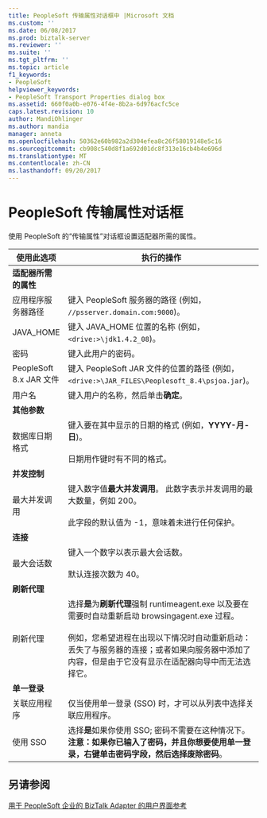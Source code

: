 ```yaml
---
title: PeopleSoft 传输属性对话框中 |Microsoft 文档
ms.custom: ''
ms.date: 06/08/2017
ms.prod: biztalk-server
ms.reviewer: ''
ms.suite: ''
ms.tgt_pltfrm: ''
ms.topic: article
f1_keywords:
- PeopleSoft
helpviewer_keywords:
- PeopleSoft Transport Properties dialog box
ms.assetid: 660f0a0b-e076-4f4e-8b2a-6d976acfc5ce
caps.latest.revision: 10
author: MandiOhlinger
ms.author: mandia
manager: anneta
ms.openlocfilehash: 50362e60b982a2d304efea8c26f58019148e5c16
ms.sourcegitcommit: cb908c540d8f1a692d01dc8f313e16cb4b4e696d
ms.translationtype: MT
ms.contentlocale: zh-CN
ms.lasthandoff: 09/20/2017
---
```

# <a name="peoplesoft-transport-properties-dialog-box"></a>PeopleSoft 传输属性对话框
使用 PeopleSoft 的“传输属性”对话框设置适配器所需的属性。  
  
|使用此选项|执行的操作|  
|--------------|----------------|  
|**适配器所需的属性**||  
|应用程序服务器路径|键入 PeopleSoft 服务器的路径 (例如， `//psserver.domain.com:9000`)。|  
|JAVA_HOME|键入 JAVA_HOME 位置的名称 (例如， `<drive:>\jdk1.4.2_08`)。|  
|密码|键入此用户的密码。|  
|PeopleSoft 8.x JAR 文件|键入 PeopleSoft JAR 文件的位置的路径 (例如， `<drive:>\JAR_FILES\Peoplesoft_8.4\psjoa.jar`)。|  
|用户名|键入用户的名称，然后单击**确定**。|  
|**其他参数**||  
|数据库日期格式|键入要在其中显示的日期的格式 (例如，**YYYY-月-日**)。<br /><br /> 日期用作键时有不同的格式。|  
|**并发控制**||  
|最大并发调用|键入数字值**最大并发调用**。 此数字表示并发调用的最大数量，例如 200。<br /><br /> 此字段的默认值为 -1，意味着未进行任何保护。|  
|**连接**||  
|最大会话数|键入一个数字以表示最大会话数。<br /><br /> 默认连接次数为 40。|  
|**刷新代理**||  
|刷新代理|选择**是**为**刷新代理**强制 runtimeagent.exe 以及要在需要时自动重新启动 browsingagent.exe 过程。<br /><br /> 例如，您希望进程在出现以下情况时自动重新启动：丢失了与服务器的连接；或者如果向服务器中添加了内容，但是由于它没有显示在适配器向导中而无法选择它。|  
|**单一登录**||  
|关联应用程序|仅当使用单一登录 (SSO) 时，才可以从列表中选择关联应用程序。|  
|使用 SSO|选择**是**如果你使用 SSO; 密码不需要在这种情况下。 **注意：**如果你已输入了密码，并且你想要使用单一登录，右键单击密码字段，然后选择**废除密码**。|  
  
## <a name="see-also"></a>另请参阅  
 [用于 PeopleSoft 企业的 BizTalk Adapter 的用户界面参考](../core/ui-reference-for-biztalk-adapter-for-peoplesoft-enterprise.md)